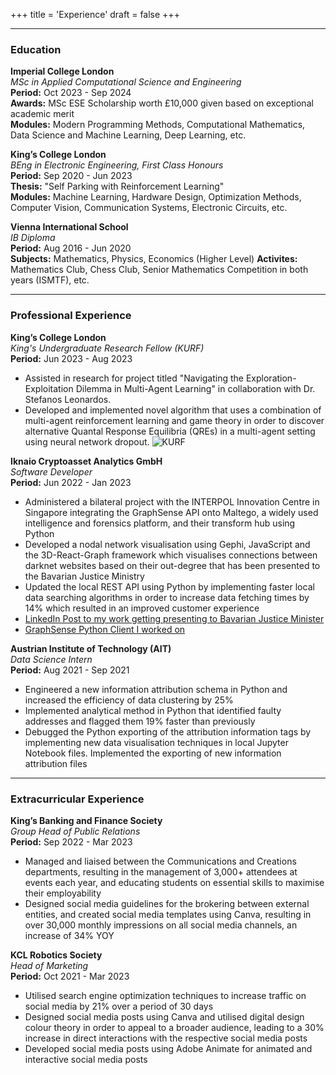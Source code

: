 +++
title = 'Experience'
draft = false
+++

---
### Education
**Imperial College London**  
_MSc in Applied Computational Science and Engineering_  
**Period:** Oct 2023 - Sep 2024  
**Awards:** MSc ESE Scholarship worth £10,000 given based on exceptional academic merit  
**Modules:** Modern Programming Methods, Computational Mathematics, Data Science and Machine Learning, Deep Learning, etc. 


**King’s College London**  
_BEng in Electronic Engineering, First Class Honours_  
**Period:** Sep 2020 - Jun 2023  
**Thesis:** "Self Parking with Reinforcement Learning"  
**Modules:** Machine Learning, Hardware Design, Optimization Methods, Computer Vision, Communication Systems, Electronic Circuits, etc. 

**Vienna International School**  
_IB Diploma_  
**Period:** Aug 2016 - Jun 2020  
**Subjects:** Mathematics, Physics, Economics (Higher Level)
**Activites:** Mathematics Club, Chess Club, Senior Mathematics Competition in both years (ISMTF), etc.

---
### Professional Experience

**King’s College London**  
_King's Undergraduate Research Fellow (KURF)_  
**Period:** Jun 2023 - Aug 2023  
* Assisted in research for project titled "Navigating the Exploration-Exploitation Dilemma in Multi-Agent Learning" in collaboration with Dr. Stefanos Leonardos. 
* Developed and implemented novel algorithm that uses a combination of multi-agent reinforcement learning and game theory in order to discover alternative Quantal Response Equilibria (QREs) in a multi-agent setting using neural network dropout.
![KURF](/images/exp_kurf.jpg)  


**Iknaio Cryptoasset Analytics GmbH**  
_Software Developer_  
**Period:** Jun 2022 - Jan 2023  
* Administered a bilateral project with the INTERPOL Innovation Centre in Singapore integrating the GraphSense API onto Maltego, a widely used intelligence and forensics platform, and their transform hub using Python
* Developed a nodal network visualisation using Gephi, JavaScript and the 3D-React-Graph framework which visualises connections between darknet websites based on their out-degree that has been presented to the Bavarian Justice Ministry
* Updated the local REST API using Python by implementing faster local data searching algorithms in order to increase data fetching times by 14% which resulted in an improved customer experience
* [LinkedIn Post to my work getting presenting to Bavarian Justice Minister](https://www.linkedin.com/feed/update/urn:li:activity:7026668912737947648/?utm_source=share&utm_medium=member_desktop)
* [GraphSense Python Client I worked on](https://github.com/graphsense/graphsense-python)


**Austrian Institute of Technology (AIT)**  
_Data Science Intern_  
**Period:** Aug 2021 - Sep 2021  
* Engineered a new information attribution schema in Python and increased the efficiency of data clustering by 25%
* Implemented analytical method in Python that identified faulty addresses and flagged them 19% faster than previously
* Debugged the Python exporting of the attribution information tags by implementing new data visualisation techniques in local Jupyter Notebook files. Implemented the exporting of new information attribution files

---
### Extracurricular Experience

**King’s Banking and Finance Society**  
_Group Head of Public Relations_  
**Period:** Sep 2022 - Mar 2023  
* Managed and liaised between the Communications and Creations departments, resulting in the management of 3,000+ attendees at events each year, and educating students on essential skills to maximise their employability
* Designed social media guidelines for the brokering between external entities, and created social media templates using Canva, resulting in over 30,000 monthly impressions on all social media channels, an increase of 34% YOY  

**KCL Robotics Society**  
_Head of Marketing_  
**Period:** Oct 2021 - Mar 2023  
* Utilised search engine optimization techniques to increase traffic on social media by 21% over a period of 30 days
* Designed social media posts using Canva and utilised digital design colour theory in order to appeal to a broader audience, leading to a 30% increase in direct interactions with the respective social media posts
* Developed social media posts using Adobe Animate for animated and interactive social media posts
